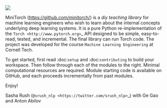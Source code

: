 <img src="http://minitorch.github.io/_images/minitorch.svg">

MiniTorch (https://github.com/minitorch/) is a *diy teaching library*
for machine learning engineers who wish to learn about the internal
concepts underlying deep learning systems.  It is a pure Python
re-implementation of the `Torch <http://www.pytorch.org>`_ API
designed to be simple, easy-to-read, tested, and incremental. The
final library can run Torch code. The project was developed for the
course `Machine Learning Engineering` at Cornell Tech.

To get started, first read :doc:`setup` and :doc:`contributing` to
build your workspace.  Then follow through each of the modules to the
right. Minimal computational resources are required.
Module starting code is available on GitHub, and each proceeds
incrementally from past modules.

Enjoy!

Sasha Rush (`@srush_nlp <https://twitter.com/srush_nlp>`_) with Ge Gao and Anton Abilov
